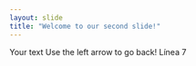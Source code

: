 ```yaml
---
layout: slide
title: "Welcome to our second slide!"
---
```

Your text
Use the left arrow to go back!
Línea 7
